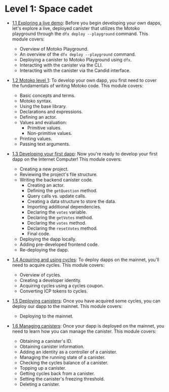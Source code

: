 # Level 1: Space cadet 

- [1.1 Exploring a live demo](/docs/current/tutorials/developer-journey/level-1/1.1-live-demo): Before you begin developing your own dapps, let's explore a live, deployed canister that utilizes the Motoko playground through the `dfx deploy --playground` command. This module covers:
    - Overview of Motoko Playground.
    - An overview of the `dfx deploy --playground` command.
    - Deploying a canister to Motoko Playground using `dfx`.
    - Interacting with the canister via the CLI.
    - Interacting with the canister via the Candid interface.

- [1.2 Motoko level 1](/docs/current/tutorials/developer-journey/level-1/1.2-motoko-lvl1): To develop your own dapp, you first need to cover the fundamentals of writing Motoko code. This module covers:
    - Basic concepts and terms.
    - Motoko syntax.
    - Using the base library.
    - Declarations and expressions.
    - Defining an actor.
    - Values and evaluation:
        - Primitive values.
        - Non-primitive values.
    - Printing values.
    - Passing text arguments.

- [1.3 Developing your first dapp](/docs/current/tutorials/developer-journey/level-1/1.3-first-dapp): Now you're ready to develop your first dapp on the Internet Computer! This module covers: 
    - Creating a new project.
    - Reviewing the project's file structure.
    - Writing the backend canister code.
        - Creating an actor.
        - Defining the `getQuestion` method.
        - Query calls vs. update calls.
        - Creating a data structure to store the data.
        - Importing additional dependencies.
        - Declaring the `votes` variable.
        - Declaring the `getVotes` method.
        - Declaring the `votes` method.
        - Declaring the `resetVotes`  method.
        - Final code.
    - Deploying the dapp locally.
    - Adding pre-developed frontend code.
    - Re-deploying the dapp.

- [1.4 Acquiring and using cycles](/docs/current/tutorials/developer-journey/level-1/1.4-using-cycles): To deploy dapps on the mainnet, you'll need to acquire cycles. This module covers: 
    - Overview of cycles.
    - Creating a developer identity.
    - Acquiring cycles using a cycles coupon.
    - Converting ICP tokens to cycles.

- [1.5 Deploying canisters](/docs/current/tutorials/developer-journey/level-1/1.5-deploying-canisters): Once you have acquired some cycles, you can deploy our dapp to the mainnet. This module covers: 
    - Deploying to the mainnet.

- [1.6 Managing canisters](/docs/current/tutorials/developer-journey/level-1/1.6-managing-canisters): Once your dapp is deployed on the mainnet, you need to learn how you can manage the canister. This module covers: 
    - Obtaining a canister's ID.
    - Obtaining canister information.
    - Adding an identity as a controller of a canister.
    - Managing the running state of a canister.
    - Checking the cycles balance of a canister.
    - Topping up a canister.
    - Getting cycles back from a canister.
    - Setting the canister's freezing threshold.
    - Deleting a canister.
